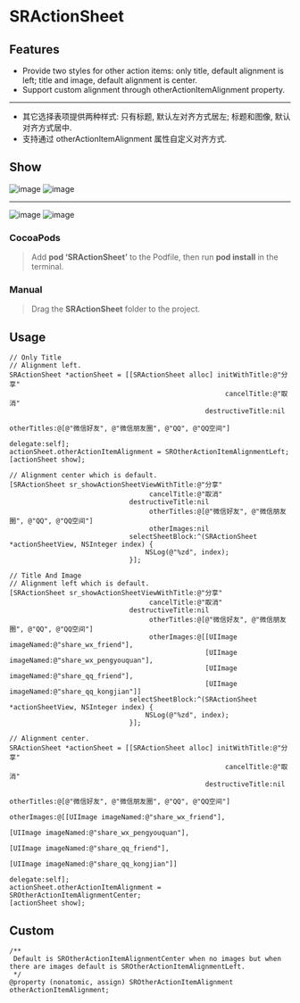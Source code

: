# SRActionSheet

## Features

* Provide two styles for other action items: only title, default alignment is left; title and image, default alignment is center.    
* Support custom alignment through otherActionItemAlignment property.

***

* 其它选择表项提供两种样式: 只有标题, 默认左对齐方式居左; 标题和图像, 默认对齐方式居中.
* 支持通过 otherActionItemAlignment 属性自定义对齐方式.

## Show

![image](./show1.jpg) ![image](./show2.jpg)  

***

![image](./show3.jpg) ![image](./show4.jpg)

### CocoaPods
> Add **pod ‘SRActionSheet’** to the Podfile, then run **pod install** in the terminal.

### Manual
> Drag the **SRActionSheet** folder to the project.

## Usage

````objc
// Only Title 
// Alignment left.
SRActionSheet *actionSheet = [[SRActionSheet alloc] initWithTitle:@"分享"
                                                      cancelTitle:@"取消"
                                                 destructiveTitle:nil
                                                      otherTitles:@[@"微信好友", @"微信朋友圈", @"QQ", @"QQ空间"]
                                                         delegate:self];
actionSheet.otherActionItemAlignment = SROtherActionItemAlignmentLeft;
[actionSheet show];         

// Alignment center which is default.
[SRActionSheet sr_showActionSheetViewWithTitle:@"分享"
                                   cancelTitle:@"取消"
                              destructiveTitle:nil
                                   otherTitles:@[@"微信好友", @"微信朋友圈", @"QQ", @"QQ空间"]
                                   otherImages:nil
                              selectSheetBlock:^(SRActionSheet *actionSheetView, NSInteger index) {
                                  NSLog(@"%zd", index);
                              }];                         
````

````objc
// Title And Image  
// Alignment left which is default.
[SRActionSheet sr_showActionSheetViewWithTitle:@"分享"
                                   cancelTitle:@"取消"
                              destructiveTitle:nil
                                   otherTitles:@[@"微信好友", @"微信朋友圈", @"QQ", @"QQ空间"]
                                   otherImages:@[[UIImage imageNamed:@"share_wx_friend"],
                                                 [UIImage imageNamed:@"share_wx_pengyouquan"],
                                                 [UIImage imageNamed:@"share_qq_friend"],
                                                 [UIImage imageNamed:@"share_qq_kongjian"]]
                              selectSheetBlock:^(SRActionSheet *actionSheetView, NSInteger index) {
                                  NSLog(@"%zd", index);
                              }];

// Alignment center.     
SRActionSheet *actionSheet = [[SRActionSheet alloc] initWithTitle:@"分享"
                                                      cancelTitle:@"取消"
                                                 destructiveTitle:nil
                                                      otherTitles:@[@"微信好友", @"微信朋友圈", @"QQ", @"QQ空间"]
                                                      otherImages:@[[UIImage imageNamed:@"share_wx_friend"],
                                                                    [UIImage imageNamed:@"share_wx_pengyouquan"],
                                                                    [UIImage imageNamed:@"share_qq_friend"],
                                                                    [UIImage imageNamed:@"share_qq_kongjian"]]
                                                         delegate:self];
actionSheet.otherActionItemAlignment = SROtherActionItemAlignmentCenter;
[actionSheet show];
````

## Custom

````objc
/**
 Default is SROtherActionItemAlignmentCenter when no images but when there are images default is SROtherActionItemAlignmentLeft.
 */
@property (nonatomic, assign) SROtherActionItemAlignment otherActionItemAlignment;
````